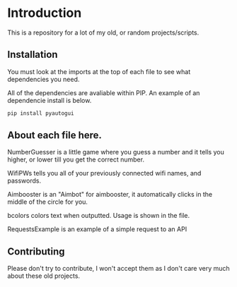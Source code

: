 # Introduction

This is a repository for a lot of my old, or random projects/scripts.

## Installation

You must look at the imports at the top of each file to see what dependencies you need.

All of the dependencies are avaliable within PIP.
An example of an dependencie install is below.
```bash
pip install pyautogui
```

## About each file here.

NumberGuesser is a little game where you guess a number and it tells you higher, or lower till you get the correct number.

WifiPWs tells you all of your previously connected wifi names, and passwords.

Aimbooster is an "Aimbot" for aimbooster, it automatically clicks in the middle of the circle for you.

bcolors colors text when outputted. Usage is shown in the file.

RequestsExample is an example of a simple request to an API



## Contributing

Please don't try to contribute, I won't accept them as I don't care very much about these old projects.